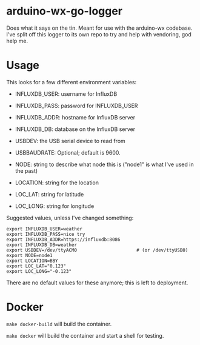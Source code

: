 # arduino-wx-go-logger

Does what it says on the tin.  Meant for use with the arduino-wx
codebase.  I've split off this logger to its own repo to try and help
with vendoring, god help me.

# Usage

This looks for a few different environment variables:

- INFLUXDB_USER: username for InfluxDB

- INFLUXDB_PASS: password for INFLUXDB_USER

- INFLUXDB_ADDR: hostname for InfluxDB server

- INFLUXDB_DB: database on the InfluxDB server

- USBDEV: the USB serial device to read from

- USBBAUDRATE: Optional; default is 9600.

- NODE: string to describe what node this is ("node1" is what I've
  used in the past)

- LOCATION: string for the location

- LOC_LAT: string for latitude

- LOC_LONG: string for longitude

Suggested values, unless I've changed something:

```
export INFLUXDB_USER=weather
export INFLUXDB_PASS=nice try
export INFLUXDB_ADDR=https://influxdb:8086
export INFLUXDB_DB=weather
export USBDEV=/dev/ttyACM0						# (or /dev/ttyUSB0)
export NODE=node1
export LOCATION=BBY
export LOC_LAT="0.123"
export LOC_LONG="-0.123"
```

There are no default values for these anymore; this is left to deployment.

# Docker

`make docker-build` will build the container.

`make docker` will build the container and start a shell for testing.
